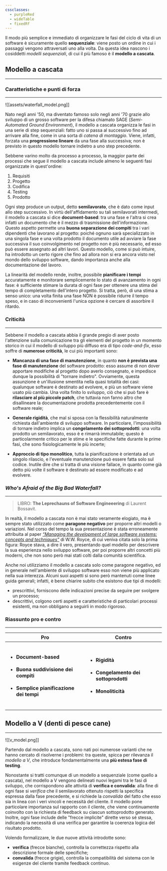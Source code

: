 ```yaml
---
cssclasses:
  - purpleRed
  - wideTable
  - fixedRf
---
```


Il modo più semplice e immediato di organizzare le fasi del ciclo di vita di un software è sicuramente quello **sequenziale**: viene posto un ordine in cui i passaggi vengono attraversati uno alla volta. Da questa idea nascono i cosiddetti *modelli sequenziali*, di cui il più famoso è il **modello a cascata**.

## Modello a cascata
---
### Caratteristiche e punti di forza
---

![[assets/waterfall_model.png]]


Nato negli anni '50, ma diventato famoso solo negli anni '70 grazie allo sviluppo di un grosso software per la difesa chiamato SAGE (*Semi-Automated Ground Environment*), il modello a cascata organizza le fasi in una serie di step sequenziali: fatto uno si passa al successivo fino ad arrivare alla fine, come in una sorta di *catena di montaggio*. Viene, infatti, forzata una **progressione lineare** da una fase alla successiva; non è previsto in questo modello tornare indietro a uno step precedente.

Sebbene varino molto da processo a processo, la maggior parte dei processi che segue il modello a cascata include almeno le seguenti fasi organizzate in quest'ordine:

1. Requisiti
2. Progetto
3. Codifica
4. Testing
5. Prodotto

Ogni step produce un output, detto **semilavorato**, che è dato come input allo step successivo. In virtù dell'affidamento su tali semilavorati intermedi, il modello a cascata si dice **document-based**: tra una fase e l'altra si crea infatti un documento che è il mezzo di trasmissione dell'informazione. Questo aspetto permette una **buona separazione dei compiti** tra i vari dipendenti che lavorano al progetto: poiché ognuno sarà specializzato in una singola fase e una volta prodotto il documento utile ad avviare la fase successiva il suo coinvolgimento nel progetto non è più necessario, ed esso può essere assegnato ad altri lavori. Questo modello, come si può intuire, ha introdotto un certo rigore che fino ad allora non si era ancora visto nel mondo dello sviluppo software, dando importanza anche alla documentazione del lavoro.

La linearità del modello rende, inoltre, possibile **pianificare i tempi** accuratamente e monitorare semplicemente lo stato di avanzamento in ogni fase: è sufficiente stimare la durata di ogni fase per ottenere una stima del tempo di completamento dell'intero progetto. Si tratta, però, di una stima a senso unico: una volta finita una fase NON è possibile ridurre il tempo speso, e in caso di inconvenienti l'unica opzione è cercare di assorbire il ritardo.

### Criticità
---

Sebbene il modello a cascata abbia il grande pregio di aver posto l'attenzione sulla comunicazione tra gli elementi del progetto in un momento storico in cui il modello di sviluppo più diffuso era di tipo *code-and-fix*, esso soffre di **numerose criticità**, le cui più importanti sono:

- **Mancanza di una fase di manutenzione**, in quanto **non è prevista una fase di manutenzione** del software prodotto: esso assume di non dover apportare modifiche al progetto dopo averlo consegnato, e impedisce dunque la possibilità di "tornare indietro". Ovviamente, questa assunzione è un'illusione smentita nella quasi totalità dei casi: qualunque software è destinato ad evolvere, e più un software viene usato più cambia. Una volta finito lo sviluppo, ciò che si può fare è **rilasciare al più piccole patch**, che tuttavia non fanno altro che disallineare la documentazione prodotta precedentemente con il software reale;

- **Generale rigidità**, che mal si sposa con la flessibilità naturalmente richiesta dall'ambiente di sviluppo software. In particolare, l'impossibilità di tornare indietro implica un **congelamento dei sottoprodotti**: una volta prodotto un semilavorato, esso è e rimarrà immutabile; questo è particolarmente critico per le stime e le specifiche fatte durante le prime fasi, che sono fisiologicamente le più incerte;

- **Approccio di tipo monolitico**, tutta la pianificazione è orientata ad un singolo rilascio, e l'eventuale manutenzione può essere fatta solo sul codice. Inutile dire che si tratta di una visione fallace, in quanto come già detto più volte il software è destinato ad essere modificato e ad evolvere.

### *Who's Afraid of the Big Bad Waterfall?*
---

> LIBRO: **The Leprechauns of Software Engineeering** di Laurent Bossavit.

In realtà, il modello a cascata non è mai stato veramente elogiato, ma è sempre stato utilizzato come **paragone negativo** per proporre altri modelli o variazioni. Nel corso del tempo la sua presentazione è stata erroneamente attribuita al paper [*“Managing the development of large software systems: concepts and techniques”*](https://dl.acm.org/doi/10.5555/41765.41801) di W.W. Royce, di cui veniva citata solo la prima figura: Royce stava, a dire il vero, presentando quel modello per descrivere la sua esperienza nello sviluppo software, per poi proporre altri concetti più moderni, che non sono però mai stati colti dalla comunità scientifica.

Anche noi utilizziamo il modello a cascata solo come paragone negativo, ed in generale nell'ambiente di sviluppo software esso non viene più applicato nella sua interezza. Alcuni suoi aspetti si sono però mantenuti come linee guida generali; infatti, è bene chiarire subito che esistono due tipi di modelli:

- prescrittivi, forniscono delle indicazioni precise da seguire per svolgere un processo;
- descrittivi, colgono certi aspetti e caratteristiche di particolari processi esistenti, ma non obbligano a seguirli in modo rigoroso.

### Riassunto pro e contro
---

| Pro                                                                                                                                           | Contro                                                                                                             |
| --------------------------------------------------------------------------------------------------------------------------------------------- | ------------------------------------------------------------------------------------------------------------------ |
| <ul><br><li>**Document-based**</li><br><li>**Buona suddivisione dei compiti**</li><br><li>**Semplice pianificazione dei tempi**</li><br></ul> | <ul><br><li>**Rigidità**</li><br><li>**Congelamento dei sottoprodotti**</li><br><li>**Monoliticità**</li><br></ul> |

## Modello a V (denti di pesce cane)
---

![[v_model.png]]

Partendo dal modello a cascata, sono nati poi numerose varianti che ne hanno cercato di risolverne i problemi: tra queste, spicca per rilevanza il *modello a V*, che introduce fondamentalmente una **più estesa fase di testing**.

Nonostante si tratti comunque di un modello a sequenziale (come quello a cascata), nel modello a V vengono delineati nuovi legami tra le fasi di sviluppo, che corrispondono alle attività di **verifica e convalida**: alla fine di ogni fase si *verifica* che il semilavorato ottenuto rispetti la specifica espressa dalla fase precedente, e si richiede la *convalida* del fatto che esso sia in linea con i veri vincoli e necessità del cliente. Il modello pone particolare importanza sul rapporto con il cliente, che viene continuamente coinvolto con la richiesta di feedback su ciascun sottoprodotto generato. Inoltre, ogni fase include delle "frecce implicite" dirette verso sé stessa, indicando la necessità di una verifica per garantire la coerenza logica del risultato prodotto.

Volendo formalizzare, le due nuove attività introdotte sono:

- **verifica** (frecce bianche), controlla la correttezza rispetto alla descrizione formale delle specifiche;
- **convalida** (frecce grigie), controlla la compatibilità del sistema con le esigenze del cliente tramite feedback continuo.